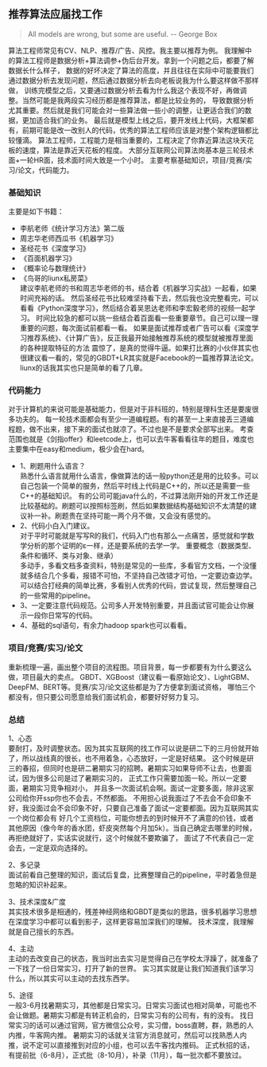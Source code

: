 ## 推荐算法应届找工作
> All models are wrong, but some are useful.   -- George Box

算法工程师常见有CV、NLP、推荐/广告、风控。我主要以推荐为例。
我理解中的算法工程师是数据分析+算法调参+伪后台开发。拿到一个问题之后，都要了解数据长什么样子，
数据的好坏决定了算法的高度，并且往往在实际中可能要我们通过数据分析去发现问题，然后通过数据分析去向老板说我为什么要这样做不那样做，
训练完模型之后，又要通过数据分析去看为什么我这个表现不好，再做调整。当然可能是我两段实习经历都是推荐算法，都是比较业务的，
导致数据分析尤其重要。然后就是我们可能会对一些算法做一些小的调整，让更适合我们的数据，更加适合我们的业务。
最后就是模型上线之后，要开发线上代码，大框架都有，前期可能是改一改别人的代码，优秀的算法工程师应该是对整个架构逻辑都比较懂滴。
算法工程师，工程能力是相当重要的，工程决定了你靠近算法这块天花板的速度，算法是靠近天花板的程度。
大部分互联网公司算法岗基本是三轮技术面+一轮HR面，技术面时间大致是一个小时。
主要考察基础知识，项目/竞赛/实习/论文，代码能力。

### 基础知识
主要是如下书籍：<br>
* 李航老师《统计学习方法》第二版
* 周志华老师西瓜书《机器学习》 
* 圣经花书《深度学习》
* 《百面机器学习》
* 《概率论与数理统计》
* 《鸟哥的liunx私房菜》<br>
建议李航老师的书和周志华老师的书，结合着《机器学习实战》一起看，如果时间充裕的话。
然后圣经花书比较难坚持看下去，然后我也没完整看完，可以看看《Python深度学习》，然后结合着吴恩达老师和李宏毅老师的视频一起学习。
时间比较急的都可以挑一些结合着百面看一些重要章节。自己可以理一理重要的问题，每次面试前都看一看。
如果是面试推荐或者广告可以看《深度学习推荐系统》、《计算广告》，反正我最开始接触推荐系统的模型就被推荐里面的各种提取特征的方法
震惊了，是真的觉得牛逼。如果打比赛的小伙伴其实也很建议看一看的，常见的GBDT+LR其实就是Facebook的一篇推荐算法论文。
liunx的话我其实也只是简单的看了几章。

### 代码能力
对于计算机的来说可能是基础能力，但是对于非科班的，特别是理科生还是要废很多功夫的。
每一轮技术面都会有至少一道编程题。有的甚至一上来直接丢三道编程题，做不出来，接下来的面试也就凉了。不过也是不是要求全部写出来。
考查范围也就是《剑指offer》和leetcode上，也可以去牛客看看往年的题目，难度也主要集中在easy和medium，极少会在hard。<br>
* 1、刷题用什么语言？<br>
熟悉什么语言就用什么语言，像做算法的话一般python还是用的比较多。可以自己包装一个简单的服务，然后平时线上代码是C++的，所以还是需要一些C++的基础知识。
有的公司可能java什么的，不过算法刚开始的开发工作还是比较基础的。刷题可以按照标签刷，然后如果数据结构基础知识不太清楚的建议补一补。刷题贵在坚持可能一两个月不做，又会没有感觉的。
* 2、代码小白入门建议。<br>
对于平时可能就是写写R的我们，代码入门也有那么一点痛苦，感觉就和学数学分析的那个证明的ε一样，还是要系统的去学一学。
重要概念（数据类型、条件和循环、类与对象、继承）<br>
多动手，多看文档多查资料，特别是常见的一些库，多看官方文档，一个没懂就多结合几个多看，报错不可怕，不坚持自己改错才可怕，一定要边查边学。
可以结合打经典的简单比赛，多看别人优秀的代码，尝试复现，然后整理自己的一些常用的pipeline。
* 3、一定要注意代码规范。公司多人开发特别重要，并且面试官可能会让你展示一段你日常写的代码。
* 4、基础的sql语句，有余力hadoop spark也可以看看。<br>

### 项目/竞赛/实习/论文
重新梳理一遍，画出整个项目的流程图。项目背景，每一步都要有为什么要这么做，项目最大的卖点。
GBDT、XGBoost（建议看一看原始论文）、LightGBM、DeepFM、BERT等。竞赛/实习/论文这些都是为了方便拿到面试资格，
哪怕三个都没有，但只要公司愿意给我们面试机会，都要好好努力复习。

### 总结
1、心态<br>
要耐打，及时调整状态。因为其实互联网的找工作可以说是研二下的三月份就开始了，所以战线真的很长，也不用着急，心态放好，一定是好结果。
这个时候是研三的春招，但同时也是研二暑期实习的招聘。暑期实习如果导师不让去，也要面试，因为很多公司是过了暑期实习的，
正式工作只需要加面一轮。所以一定要面，暑期实习竞争相对小，
并且多一次面试机会啊。面试一定要多面，除非这家公司给你开ssp你也不会去，不然都面。
不用担心说我面过了不去会不会印象不好，我没面过会不会印象不好，只要自己准备了面试一定要都面。因为互联网其实一个岗位都会有
好几个工资档位，可能你想去的到时候开不了满意的价钱，或者其他原因（像今年的香水团，虾皮突然每个月加5k）。当自己确定去哪里的时候，再拒绝就好了，实话实说就行，这个时候就不要欺骗了，
面试了不代表自己一定会去，一定是双向选择的。

2、多记录<br>
面试前看自己整理的知识，面试后复盘，比赛整理自己的pipeline，平时着急但是忽略的知识补起来。

3、技术深度&广度<br>
其实技术很多是相通的，残差神经网络和GBDT是类似的思路，很多机器学习思想在深度学习中都可以看到影子，这样更容易加深我们的理解。
技术深度，我理解就是自己擅长的东西。

4、主动<br>
主动的去改变自己的状态，我当时出去实习是觉得自己在学校太浮躁了，就准备了一下找了一份日常实习，打开了新的世界。
实习其实就是让我们知道我们该学习什么，所以其实可以主动的去找东西学。

5、途径<br>
一般3-6月找暑期实习，其他都是日常实习。日常实习面试也相对简单，可能也不会让做题。暑期实习都是有转正机会的，日常实习有的公司有，有的没有。
找日常实习的话可以通过官网，官方微信公众号，实习僧，boss直聘，群，熟悉的人内推，牛客网内推。
暑期实习的话就关注官方消息就可，然后可以找熟悉人内推，说不定可以直接推到对应的小组，也可以去牛客找内推码。
正式秋招的话，有提前批（6-8月），正式批（8-10月），补录（11月），每一批次都不要放过。












